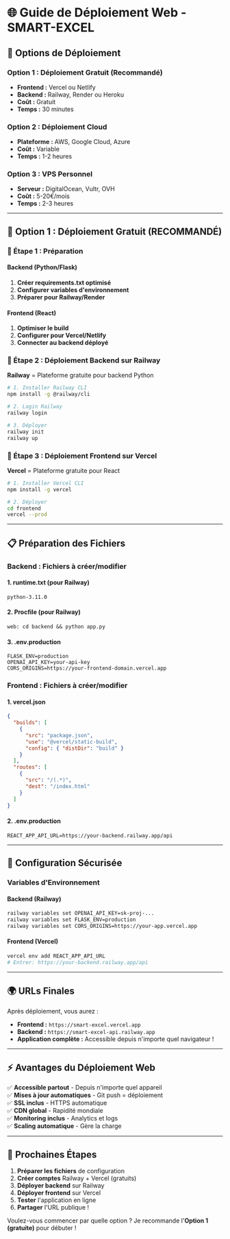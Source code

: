 # 🌐 Guide de Déploiement Web - SMART-EXCEL

## 🎯 **Options de Déploiement**

### **Option 1 : Déploiement Gratuit (Recommandé)**
- **Frontend :** Vercel ou Netlify
- **Backend :** Railway, Render ou Heroku
- **Coût :** Gratuit
- **Temps :** 30 minutes

### **Option 2 : Déploiement Cloud**
- **Plateforme :** AWS, Google Cloud, Azure
- **Coût :** Variable
- **Temps :** 1-2 heures

### **Option 3 : VPS Personnel**
- **Serveur :** DigitalOcean, Vultr, OVH
- **Coût :** 5-20€/mois
- **Temps :** 2-3 heures

---

## 🚀 **Option 1 : Déploiement Gratuit (RECOMMANDÉ)**

### **🔧 Étape 1 : Préparation**

#### **Backend (Python/Flask)**
1. **Créer requirements.txt optimisé**
2. **Configurer variables d'environnement**
3. **Préparer pour Railway/Render**

#### **Frontend (React)**
1. **Optimiser le build**
2. **Configurer pour Vercel/Netlify**
3. **Connecter au backend déployé**

### **🌟 Étape 2 : Déploiement Backend sur Railway**

**Railway** = Plateforme gratuite pour backend Python

```bash
# 1. Installer Railway CLI
npm install -g @railway/cli

# 2. Login Railway
railway login

# 3. Déployer
railway init
railway up
```

### **🎨 Étape 3 : Déploiement Frontend sur Vercel**

**Vercel** = Plateforme gratuite pour React

```bash
# 1. Installer Vercel CLI
npm install -g vercel

# 2. Déployer
cd frontend
vercel --prod
```

---

## 📋 **Préparation des Fichiers**

### **Backend : Fichiers à créer/modifier**

#### **1. runtime.txt** (pour Railway)
```
python-3.11.0
```

#### **2. Procfile** (pour Railway)
```
web: cd backend && python app.py
```

#### **3. .env.production**
```
FLASK_ENV=production
OPENAI_API_KEY=your-api-key
CORS_ORIGINS=https://your-frontend-domain.vercel.app
```

### **Frontend : Fichiers à créer/modifier**

#### **1. vercel.json**
```json
{
  "builds": [
    {
      "src": "package.json",
      "use": "@vercel/static-build",
      "config": { "distDir": "build" }
    }
  ],
  "routes": [
    {
      "src": "/(.*)",
      "dest": "/index.html"
    }
  ]
}
```

#### **2. .env.production**
```
REACT_APP_API_URL=https://your-backend.railway.app/api
```

---

## 🔑 **Configuration Sécurisée**

### **Variables d'Environnement**

#### **Backend (Railway)**
```bash
railway variables set OPENAI_API_KEY=sk-proj-...
railway variables set FLASK_ENV=production
railway variables set CORS_ORIGINS=https://your-app.vercel.app
```

#### **Frontend (Vercel)**
```bash
vercel env add REACT_APP_API_URL
# Entrer: https://your-backend.railway.app/api
```

---

## 🌍 **URLs Finales**

Après déploiement, vous aurez :

- **Frontend :** `https://smart-excel.vercel.app`
- **Backend :** `https://smart-excel-api.railway.app`
- **Application complète :** Accessible depuis n'importe quel navigateur !

---

## ⚡ **Avantages du Déploiement Web**

✅ **Accessible partout** - Depuis n'importe quel appareil  
✅ **Mises à jour automatiques** - Git push = déploiement  
✅ **SSL inclus** - HTTPS automatique  
✅ **CDN global** - Rapidité mondiale  
✅ **Monitoring inclus** - Analytics et logs  
✅ **Scaling automatique** - Gère la charge  

---

## 🔧 **Prochaines Étapes**

1. **Préparer les fichiers** de configuration
2. **Créer comptes** Railway + Vercel (gratuits)
3. **Déployer backend** sur Railway
4. **Déployer frontend** sur Vercel
5. **Tester** l'application en ligne
6. **Partager** l'URL publique !

Voulez-vous commencer par quelle option ? Je recommande l'**Option 1 (gratuite)** pour débuter !
